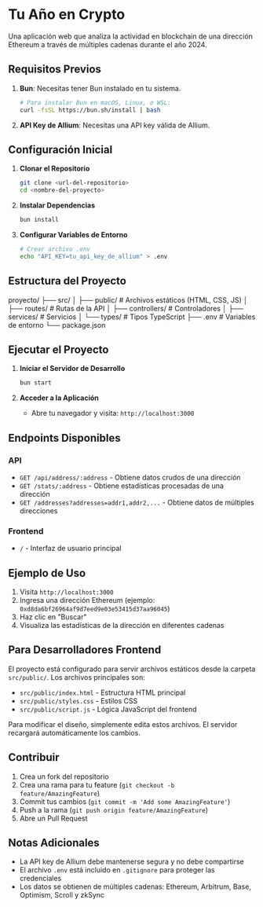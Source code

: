 # Tu Año en Crypto

Una aplicación web que analiza la actividad en blockchain de una dirección Ethereum a través de múltiples cadenas durante el año 2024.

## Requisitos Previos

1. **Bun**: Necesitas tener Bun instalado en tu sistema.
   ```bash
   # Para instalar Bun en macOS, Linux, o WSL:
   curl -fsSL https://bun.sh/install | bash
   ```

2. **API Key de Allium**: Necesitas una API key válida de Allium.

## Configuración Inicial

1. **Clonar el Repositorio**
   ```bash
   git clone <url-del-repositorio>
   cd <nombre-del-proyecto>
   ```

2. **Instalar Dependencias**
   ```bash
   bun install
   ```

3. **Configurar Variables de Entorno**
   ```bash
   # Crear archivo .env
   echo "API_KEY=tu_api_key_de_allium" > .env
   ```

## Estructura del Proyecto

proyecto/
├── src/
│ ├── public/ # Archivos estáticos (HTML, CSS, JS)
│ ├── routes/ # Rutas de la API
│ ├── controllers/ # Controladores
│ ├── services/ # Servicios
│ └── types/ # Tipos TypeScript
├── .env # Variables de entorno
└── package.json

## Ejecutar el Proyecto

1. **Iniciar el Servidor de Desarrollo**
   ```bash
   bun start
   ```

2. **Acceder a la Aplicación**
   - Abre tu navegador y visita: `http://localhost:3000`

## Endpoints Disponibles

### API

- `GET /api/address/:address` - Obtiene datos crudos de una dirección
- `GET /stats/:address` - Obtiene estadísticas procesadas de una dirección
- `GET /addresses?addresses=addr1,addr2,...` - Obtiene datos de múltiples direcciones

### Frontend

- `/` - Interfaz de usuario principal

## Ejemplo de Uso

1. Visita `http://localhost:3000`
2. Ingresa una dirección Ethereum (ejemplo: `0xd8da6bf26964af9d7eed9e03e53415d37aa96045`)
3. Haz clic en "Buscar"
4. Visualiza las estadísticas de la dirección en diferentes cadenas

## Para Desarrolladores Frontend

El proyecto está configurado para servir archivos estáticos desde la carpeta `src/public/`. Los archivos principales son:

- `src/public/index.html` - Estructura HTML principal
- `src/public/styles.css` - Estilos CSS
- `src/public/script.js` - Lógica JavaScript del frontend

Para modificar el diseño, simplemente edita estos archivos. El servidor recargará automáticamente los cambios.

## Contribuir

1. Crea un fork del repositorio
2. Crea una rama para tu feature (`git checkout -b feature/AmazingFeature`)
3. Commit tus cambios (`git commit -m 'Add some AmazingFeature'`)
4. Push a la rama (`git push origin feature/AmazingFeature`)
5. Abre un Pull Request

## Notas Adicionales

- La API key de Allium debe mantenerse segura y no debe compartirse
- El archivo `.env` está incluido en `.gitignore` para proteger las credenciales
- Los datos se obtienen de múltiples cadenas: Ethereum, Arbitrum, Base, Optimism, Scroll y zkSync